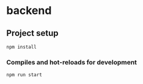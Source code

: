 # backend

## Project setup
```
npm install
```

### Compiles and hot-reloads for development
```
npm run start

